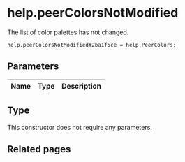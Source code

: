 # help.peerColorsNotModified
The list of color palettes has not changed.

```
help.peerColorsNotModified#2ba1f5ce = help.PeerColors;
```

## Parameters
| Name | Type | Description |
| ---- | :----: | ----------- |


## Type
This constructor does not require any parameters.

## Related pages
